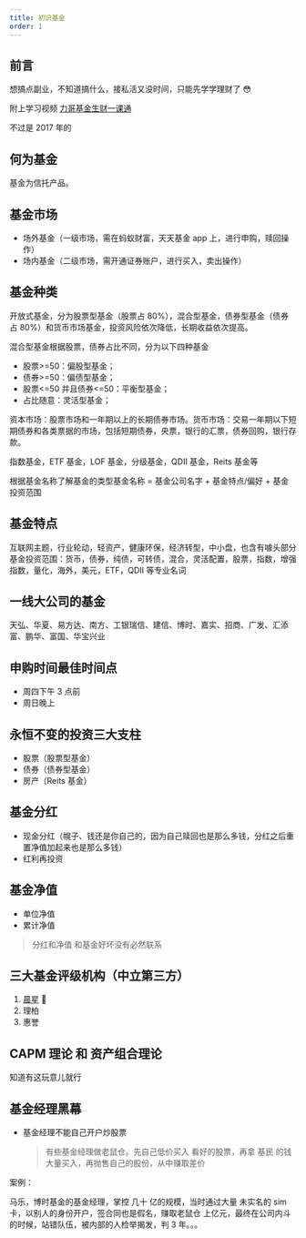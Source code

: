 ```yaml
---
title: 初识基金
order: 1
---
```


## 前言

想搞点副业，不知道搞什么，接私活又没时间，只能先学学理财了 😳

附上学习视频 [力哥基金生财一课通](https://www.bilibili.com/video/BV1aJ411P7km?p=1&vd_source=8acdf1a3918e4334e0aeeb2a9dd4baa6)

不过是 2017 年的

## 何为基金

基金为信托产品。

## 基金市场

- 场外基金（一级市场，需在蚂蚁财富，天天基金 app 上，进行申购，赎回操作）
- 场内基金（二级市场，需开通证券账户，进行买入，卖出操作）

## 基金种类

开放式基金，分为股票型基金（股票占 80%），混合型基金，债券型基金（债券占 80%）和货币市场基金，投资风险依次降低，长期收益依次提高。

混合型基金根据股票，债券占比不同，分为以下四种基金

- 股票>=50：偏股型基金；
- 债券>=50：偏债型基金；
- 股票<=50 并且债券<=50：平衡型基金；
- 占比随意：灵活型基金；

资本市场：股票市场和一年期以上的长期债券市场。货币市场：交易一年期以下短期债券和各类票据的市场，包括短期债券，央票，银行的汇票，债券回购，银行存款。

指数基金，ETF 基金，LOF 基金，分级基金，QDII 基金，Reits 基金等

根据基金名称了解基金的类型基金名称 = 基金公司名字 + 基金特点/偏好 + 基金投资范围

## 基金特点

互联网主题，行业轮动，轻资产，健康环保，经济转型，中小盘，也含有噱头部分基金投资范围：货币，债券，纯债，可转债，混合，灵活配置，股票，指数，增强指数，量化，海外，美元，ETF，QDII 等专业名词

## 一线大公司的基金

天弘、华夏、易方达、南方、工银瑞信、建信、博时、嘉实、招商、广发、汇添富、鹏华、富国、华宝兴业

## 申购时间最佳时间点

- 周四下午 3 点前
- 周日晚上

## 永恒不变的投资三大支柱

- 股票（股票型基金）
- 债券（债券型基金）
- 房产（Reits 基金）

## 基金分红

- 现金分红（幌子、钱还是你自己的，因为自己赎回也是那么多钱，分红之后重置净值加起来也是那么多钱）
- 红利再投资

## 基金净值

- 单位净值
- 累计净值

> 分红和净值 和基金好坏没有必然联系

## 三大基金评级机构（中立第三方）

1. [晨星](https://www.morningstar.cn/) 🌟
2. 理柏
3. 惠誉

## CAPM 理论 和 资产组合理论

知道有这玩意儿就行

## 基金经理黑幕

- 基金经理不能自己开户炒股票
  > 有些基金经理做老鼠仓。先自己低价买入 看好的股票，再拿 基民 的钱大量买入，再抛售自己的股份，从中赚取差价

案例：

马乐，博时基金的基金经理，掌控 几十 亿的规模，当时通过大量 未实名的 sim 卡，以别人的身份开户，签合同也是假名，赚取老鼠仓 上亿元，最终在公司内斗的时候，站错队伍，被内部的人检举揭发，判 3 年。。。
